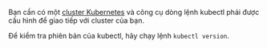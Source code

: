 Bạn cần có một [cluster Kubernetes](/vi/docs/setup/) và công cụ dòng lệnh kubectl phải được cấu hình để giao tiếp với cluster của bạn.

Để kiểm tra phiên bản của kubectl, hãy chạy lệnh `kubectl version`.
